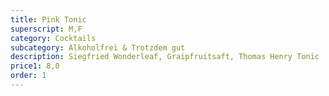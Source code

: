 ```yaml
---
title: Pink Tonic
superscript: M,F
category: Cocktails
subcategory: Alkoholfrei & Trotzdem gut
description: Siegfried Wonderleaf, Graipfruitsaft, Thomas Henry Tonic
price1: 8,0
order: 1
---
```

